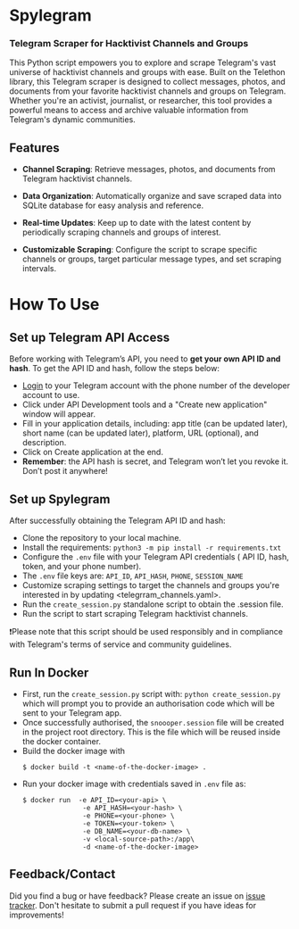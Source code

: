 # Spylegram
### Telegram Scraper for Hacktivist Channels and Groups

This Python script empowers you to explore and scrape Telegram's vast universe of hacktivist channels and groups with ease. Built on the Telethon library, this Telegram scraper is designed to collect messages, photos, and documents from your favorite hacktivist channels and groups on Telegram. Whether you're an activist, journalist, or researcher, this tool provides a powerful means to access and archive valuable information from Telegram's dynamic communities.

## Features
- **Channel Scraping**: Retrieve messages, photos, and documents from Telegram hacktivist channels.

- **Data Organization**: Automatically organize and save scraped data into SQLite database for easy analysis and reference.

- **Real-time Updates**: Keep up to date with the latest content by periodically scraping channels and groups of interest.

- **Customizable Scraping**: Configure the script to scrape specific channels or groups, target particular message types, and set scraping intervals.

# How To Use

## Set up Telegram API Access
Before working with Telegram’s API, you need to **get your own API ID and hash**. To get the API ID and hash, follow the steps below:

- [Login](https://my.telegram.org/auth) to your Telegram account with the phone number of the developer account to use.
- Click under API Development tools and a "Create new application" window will appear.
- Fill in your application details, including: app title (can be updated later), short name (can be updated later), platform, URL (optional), and description.
- Click on Create application at the end.
- **Remember**: the API hash is secret, and Telegram won’t let you revoke it. Don’t post it anywhere!

## Set up Spylegram

After successfully obtaining the Telegram API ID and hash:

- Clone the repository to your local machine.
- Install the requirements: `python3 -m pip install -r requirements.txt`
- Configure the `.env` file with your Telegram API credentials ( API ID, hash, token, and your phone number).
- The `.env` file keys are: `API_ID`, `API_HASH`, `PHONE`, `SESSION_NAME`
- Customize scraping settings to target the channels and groups you're interested in by updating <telegrram_channels.yaml>.
- Run the `create_session.py` standalone script to obtain the .session file.
- Run the script to start scraping Telegram hacktivist channels. 

❗Please note that this script should be used responsibly and in compliance with Telegram's terms of service and community guidelines.


## Run In Docker
- First, run the `create_session.py` script with: `python create_session.py` which will prompt you to provide an authorisation code which will be sent to your Telegram app.
- Once successfully authorised, the `snoooper.session` file will be created in the project root directory. This is the file which will be reused inside the docker container.
- Build the docker image with
    ```console
    $ docker build -t <name-of-the-docker-image> .
    ```
- Run your docker image with credentials saved in `.env` file as:
    ``` console
    $ docker run  -e API_ID=<your-api> \
                   -e API_HASH=<your-hash> \
                   -e PHONE=<your-phone> \
                   -e TOKEN=<your-token> \
                   -e DB_NAME=<your-db-name> \
                   -v <local-source-path>:/app\
                   -d <name-of-the-docker-image>
    ```



## Feedback/Contact

Did you find a bug or have feedback? Please create an issue on  [issue tracker][bugs]. Don't hesitate to submit a pull request if you have ideas for improvements! 

[bugs]: https://github.com/x0rmen0t/Spylegram/issues
[ml]: https://groups.google.com/u/4/g/spylegram
